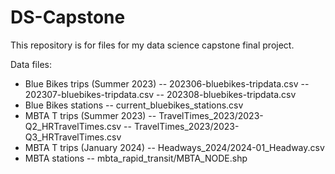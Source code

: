 # DS-Capstone
This repository is for files for my data science capstone final project.

Data files:
- Blue Bikes trips (Summer 2023)
-- 202306-bluebikes-tripdata.csv
-- 202307-bluebikes-tripdata.csv
-- 202308-bluebikes-tripdata.csv
- Blue Bikes stations
-- current_bluebikes_stations.csv
- MBTA T trips (Summer 2023)
-- TravelTimes_2023/2023-Q2_HRTravelTimes.csv
-- TravelTimes_2023/2023-Q3_HRTravelTimes.csv
- MBTA T trips (January 2024)
-- Headways_2024/2024-01_Headway.csv
- MBTA stations
-- mbta_rapid_transit/MBTA_NODE.shp
